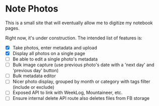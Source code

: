 # Note Photos

This is a small site that will eventually allow me to digitize my notebook pages.

Right now, it's under construction. The intended list of features is:

-   [x] Take photos, enter metadata and upload
-   [x] Display all photos on a single page
-   [ ] Be able to edit a single photo's metadata
-   [ ] Bulk image capture (use previous photo's date with a 'next day' and 'previous day' button)
-   [ ] Bulk metadata editor
-   [ ] Nicer photo display, grouped by month or category with tags filter (include or exclude)
-   [ ] Exposed API to link with WeekLog, Mountaineer, etc.
-   [ ] Ensure internal delete API route also deletes files from FB storage
